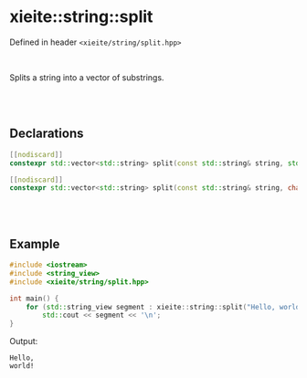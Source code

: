 # xieite::string::split
Defined in header `<xieite/string/split.hpp>`

<br/>

Splits a string into a vector of substrings.

<br/><br/>

## Declarations
```cpp
[[nodiscard]]
constexpr std::vector<std::string> split(const std::string& string, std::string_view delimiter = "") noexcept;
```
```cpp
[[nodiscard]]
constexpr std::vector<std::string> split(const std::string& string, char delimiter) noexcept;
```

<br/><br/>

## Example
```cpp
#include <iostream>
#include <string_view>
#include <xieite/string/split.hpp>

int main() {
	for (std::string_view segment : xieite::string::split("Hello, world!", ' '))
		std::cout << segment << '\n';
}
```
Output:
```
Hello,
world!
```
